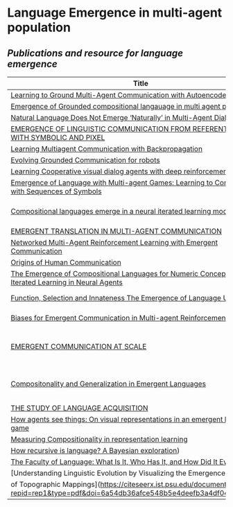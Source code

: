 # Language Emergence in multi-agent population
## _Publications and resource for language emergence_

| Title | Author | Conference  |Year|
|----------|----------|----------|---------|
|[Learning to Ground Multi-Agent Communication with Autoencoders](https://toruowo.github.io/marl-ae-comm/)|d|d|d|
|[Emergence of Grounded compositional langauage in multi agent population](https://arxiv.org/pdf/1703.04908.pdf)|d|d|d|
|[Natural Language Does Not Emerge ‘Naturally’ in Multi-Agent Dialog](https://aclanthology.org/D17-1321.pdf)|d|d|d|
|[EMERGENCE OF LINGUISTIC COMMUNICATION FROM REFERENTIAL GAMES WITH SYMBOLIC AND PIXEL](https://openreview.net/pdf?id=HJGv1Z-AW)|d|d|d|
|[Learning Multiagent Communication with Backpropagation](https://proceedings.neurips.cc/paper/2016/file/55b1927fdafef39c48e5b73b5d61ea60-Paper.pdf)|d|d|d|
|[Evolving Grounded Communication for robots](https://digital.csic.es/bitstream/10261/128155/1/Evolving%20grounded.pdf)|Luc Steels|
|[Learning Cooperative visual dialog agents with deep reinforcement learning](https://openaccess.thecvf.com/content_ICCV_2017/papers/Das_Learning_Cooperative_Visual_ICCV_2017_paper.pdf)|d|d|d|
|[Emergence of Language with Multi-agent Games: Learning to Communicate with Sequences of Symbols](https://arxiv.org/pdf/1705.11192.pdf)|Angeliki Lazaridou|d|d|
|[Compositional languages emerge in a neural iterated learning model](http://www.openreview.net/pdf?id=HkePNpVKPB)|Yi Ren, Simon Kirby|d|d|
|[EMERGENT TRANSLATION IN MULTI-AGENT COMMUNICATION](https://arxiv.org/pdf/1710.06922.pdf)|d|d|d|
|[Networked Multi-Agent Reinforcement Learning with Emergent Communication](https://arxiv.org/pdf/2004.02780.pdf)|Shubham Gupta|d|d|
|[Origins of Human Communication](https://yzhu.io/courses/core/reading/06.tomasello.pdf)|d|d|d|
|[The Emergence of Compositional Languages for Numeric Concepts Through Iterated Learning in Neural Agents](https://arxiv.org/pdf/1910.05291.pdf)|d|d|d|
|[Function, Selection and Innateness The Emergence of Language Universals](http://www.lel.ed.ac.uk/~simon/Papers/Kirby/thesis.pdf)|Simon Kirby|d|d|
|[Biases for Emergent Communication in Multi-agent Reinforcement Learning](https://proceedings.neurips.cc/paper_files/paper/2019/file/fe5e7cb609bdbe6d62449d61849c38b0-Paper.pdf)|Simon Kirby|d|d|
|[EMERGENT COMMUNICATION AT SCALE](https://openreview.net/pdf?id=AUGBfDIV9rL)|Rahma Chaabouni, Angeliki Lazaridou|d|d|
|[Compositonality and Generalization in Emergent Languages](https://aclanthology.org/2020.acl-main.407.pdf)|Rahma Chaabouni, Marco Baroni|d|d
|[THE STUDY OF LANGUAGE ACQUISITION](https://www.researchgate.net/profile/Robin-Campbell/publication/265778931_The_Study_of_Language_Acquisition/links/5695a83908ae425c68985e25/The-Study-of-Language-Acquisition.pdf)|d|d|d|
|[How agents see things: On visual representations in an emergent language game](https://aclanthology.org/D18-1119.pdf)|d|d|d|
|[Measuring Compositionality in representation learning](https://openreview.net/pdf?id=HJz05o0qK7)|d|d|d|
|[How recursive is language? A Bayesian exploration](https://sites.socsci.uci.edu/~lpearl/courses/readings/PerforsEtAl2010_RecursiveLang.pdf))|d|d|d|
|[The Faculty of Language: What Is It, Who Has It, and How Did It Evolve?](https://www.science.org/doi/pdf/10.1126/science.298.5598.1569)|d|d|d|
|[Understanding Linguistic Evolution by Visualizing the Emergence
of Topographic Mappings](https://citeseerx.ist.psu.edu/document?repid=rep1&type=pdf&doi=6a54db36afce548b5e4deefb3a4df0428a13a813)|Simon Kirby|d|d|


